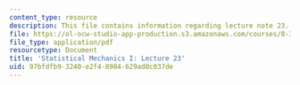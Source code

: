 ```yaml
---
content_type: resource
description: This file contains information regarding lecture note 23.
file: https://ol-ocw-studio-app-production.s3.amazonaws.com/courses/8-333-statistical-mechanics-i-statistical-mechanics-of-particles-fall-2013/97bfdfb93240e2f48984629ad0c037de_MIT8_333F13_Lec23.pdf
file_type: application/pdf
resourcetype: Document
title: 'Statistical Mechanics I: Lecture 23'
uid: 97bfdfb9-3240-e2f4-8984-629ad0c037de
---
```


